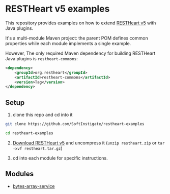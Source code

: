 # RESTHeart v5 examples

This repository provides examples on how to extend [RESTHeart v5](https://github.com/SoftInstigate/restheart) with Java plugins.

It's a multi-module Maven project: the parent POM defines common properties while each module implements a single example.

However, The only required Maven dependency for building RESTHeart Java plugins is `restheart-commons`:

```xml
<dependency>
    <groupId>org.restheart</groupId>
    <artifactId>restheart-commons</artifactId>
    <version>Tag</version>
</dependency>
```

## Setup

1) clone this repo and cd into it

```bash
git clone https://github.com/SoftInstigate/restheart-examples

cd restheart-examples
```

2) [Download RESTHeart v5](https://github.com/SoftInstigate/restheart/releases/tag/5.0.0-RC3) and uncompress it (`unzip restheart.zip` or `tar -xvf restheart.tar.gz`)

3) cd into each module for specific instructions.

## Modules

 - [bytes-array-service](bytes-array-service/README.md)
